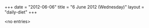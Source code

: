 +++
date = "2012-06-06"
title = "6 June 2012 (Wednesday)"
layout = "daily-diet"
+++

<p>&lt;no entries&gt;</p>